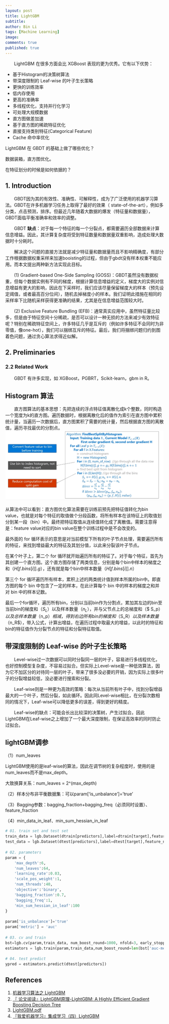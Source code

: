```yaml
---
layout: post
title: LightGBM
subtitle:
author: Bin Li
tags: [Machine Learning]
image: 
comments: true
published: true
---
```


　　LightGBM 在很多方面会比 XGBoost 表现的更为优秀。它有以下优势：
* 基于Histogram的决策树算法
* 带深度限制的 Leaf-wise 的叶子生长策略
* 更快的训练效率
* 低内存使用
* 更高的准确率
* 多线程优化，支持并行化学习
* 可处理大规模数据
* 直方图做差加速
* 基于直方图的稀疏特征优化
* 直接支持类别特征(Categorical Feature)
* Cache 命中率优化

LightGBM 在 GBDT 的基础上做了哪些优化？

数据装箱，直方图优化。

在特征划分的时候是如何依据的？

## 1. Introduction
　　GBDT因为其的有效性、准确性、可解释性，成为了广泛使用的机器学习算法。GBDT在许多机器学习任务上取得了最好的效果（ state-of-the-art），例如多分类，点击预测，排序。但最近几年随着大数据的爆发（特征量和数据量），GBDT面临平衡准确率和效率的调整。

　　GBDT **缺点**：对于每一个特征的每一个分裂点，都需要遍历全部数据来计算信息增益。因此，其计算复杂度将受到特征数量和数据量双重影响，造成处理大数据时十分耗时。

　　解决这个问题的直接方法就是减少特征量和数据量而且不影响精确度，有部分工作根据数据权重采样来加速booisting的过程，但由于gbdt没有样本权重不能应用。而本文提出两种新方法实现此目标。

　　(1) Gradient-based One-Side Sampling (GOSS)：GBDT虽然没有数据权重，但每个数据实例有不同的梯度，根据计算信息增益的定义，梯度大的实例对信息增益有更大的影响，因此在下采样时，我们应该尽量保留梯度大的样本（预先设定阈值，或者最高百分位间），随机去掉梯度小的样本。我们证明此措施在相同的采样率下比随机采样获得更准确的结果，尤其是在信息增益范围较大时。

　　(2) Exclusive Feature Bundling (EFB)：通常真实应用中，虽然特征量比较多，但是由于特征空间十分稀疏，是否可以设计一种无损的方法来减少有效特征呢？特别在稀疏特征空间上，许多特征几乎是互斥的（例如许多特征不会同时为非零值，像one-hot），我们可以捆绑互斥的特征。最后，我们将捆绑问题归约到图着色问题，通过贪心算法求得近似解。

## 2. Preliminaries
### 2.2 Related Work
　　GBDT 有许多实现，如 XGBoost，PGBRT，Scikit-learn，gbm in R。


## Histogram 算法
　　直方图算法的基本思想：先把连续的浮点特征值离散化成k个整数，同时构造一个宽度为k的直方图。遍历数据时，根据离散化后的值作为索引在直方图中累积统计量，当遍历一次数据后，直方图累积了需要的统计量，然后根据直方图的离散值，遍历寻找最优的分割点。
![](/img/media/15651497601085.jpg)


从算法中可以看到：直方图优化算法需要在训练前预先把特征值转化为bin value，也就是对每个特征的取值做个分段函数，将所有样本在该特征上的取值划分到某一段（bin）中。最终把特征取值从连续值转化成了离散值。需要注意得是：feature value对应的bin value在整个训练过程中是不会改变的。

最外面的 for 循环表示的意思是对当前模型下所有的叶子节点处理，需要遍历所有的特征，来找到增益最大的特征及其划分值，以此来分裂该叶子节点。

在某个叶子上，第二个 for 循环就开始遍历所有的特征了。对于每个特征，首先为其创建一个直方图。这个直方图存储了两类信息，分别是每个bin中样本的梯度之和（$H[f.bins[i]].g$），还有就是每个bin中样本数量（$H[f.bins[i]].n$）

第三个 for 循环遍历所有样本，累积上述的两类统计值到样本所属的bin中。即直方图的每个 bin 中包含了一定的样本，在此计算每个 bin 中的样本的梯度之和并对 bin 中的样本记数。

最后一个for循环，遍历所有bin，分别以当前bin作为分割点，累加其左边的bin至当前bin的梯度和（$S_L$）以及样本数量（$n_L$），并与父节点上的总梯度和（$ S_p$）以及总样本数量（$n_p$）相减，得到右边所有bin的梯度和（$S_R$）以及样本数量（$n_R$），带入公式，计算出增益，在遍历过程中取最大的增益，以此时的特征和bin的特征值作为分裂节点的特征和分裂特征取值。




## 带深度限制的 Leaf-wise 的叶子生长策略
　　Level-wise过一次数据可以同时分裂同一层的叶子，容易进行多线程优化，也好控制模型复杂度，不容易过拟合。但实际上Level-wise是一种低效算法，因为它不加区分的对待同一层的叶子，带来了很多没必要的开销，因为实际上很多叶子的分裂增益较低，没必要进行搜索和分裂。

　　Leaf-wise则是一种更为高效的策略：每次从当前所有叶子中，找到分裂增益最大的一个叶子，然后分裂，如此循环。因此同Level-wise相比，在分裂次数相同的情况下，Leaf-wise可以降低更多的误差，得到更好的精度。

　　Leaf-wise的缺点：可能会长出比较深的决策树，产生过拟合。因此LightGBM在Leaf-wise之上增加了一个最大深度限制，在保证高效率的同时防止过拟合。


## lightGBM调参
（1）num_leaves

LightGBM使用的是leaf-wise的算法，因此在调节树的复杂程度时，使用的是num_leaves而不是max_depth。

大致换算关系：num_leaves = 2^(max_depth)

（2）样本分布非平衡数据集：可以param[‘is_unbalance’]=’true’

（3）Bagging参数：bagging_fraction+bagging_freq（必须同时设置）、feature_fraction

（4）min_data_in_leaf、min_sum_hessian_in_leaf


```python
# 01. train set and test set
train_data = lgb.Dataset(dtrain[predictors],label=dtrain[target],feature_name=list(dtrain[predictors].columns), categorical_feature=dummies)
test_data = lgb.Dataset(dtest[predictors],label=dtest[target],feature_name=list(dtest[predictors].columns), categorical_feature=dummies)

# 02. parameters
param = {
    'max_depth':6,
    'num_leaves':64,
    'learning_rate':0.03,
    'scale_pos_weight':1,
    'num_threads':40,
    'objective':'binary',
    'bagging_fraction':0.7,
    'bagging_freq':1,
    'min_sum_hessian_in_leaf':100
}

param['is_unbalance']='true'
param['metric'] = 'auc'

# 03. cv and train
bst=lgb.cv(param,train_data, num_boost_round=1000, nfold=3, early_stopping_rounds=30)
estimators = lgb.train(param,train_data,num_boost_round=len(bst['auc-mean']))

# 04. test predict
ypred = estimators.predict(dtest[predictors])
```

## References
1. [机器学习算法之 LightGBM](https://www.biaodianfu.com/lightgbm.html)
2. [『 论文阅读』LightGBM原理-LightGBM: A Highly Efficient Gradient Boosting Decision Tree](https://blog.csdn.net/shine19930820/article/details/79123216)
3. [LightGBM.pdf](/assets/LightGBM.pdf)
4. [『我爱机器学习』集成学习（四）LightGBM](https://www.hrwhisper.me/machine-learning-lightgbm/)